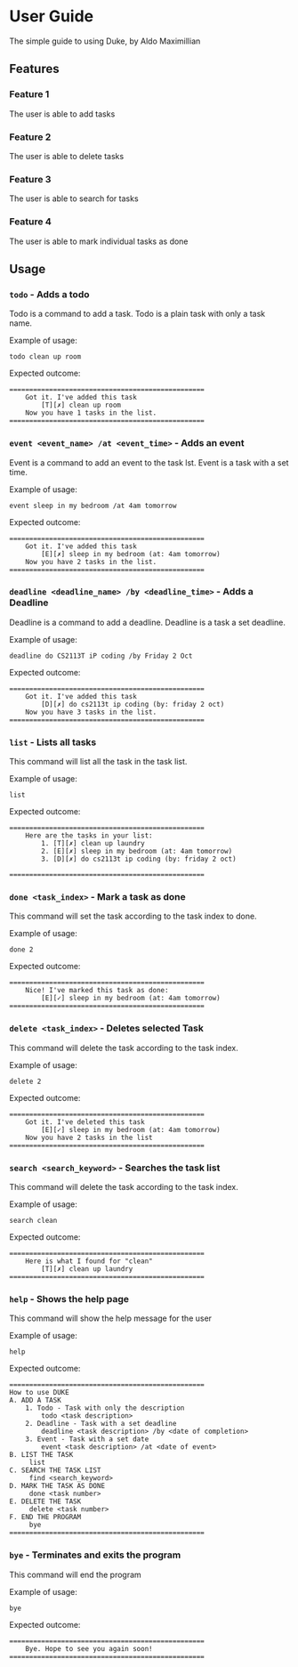 # User Guide
The simple guide to using Duke, by Aldo Maximillian

## Features 

### Feature 1 
The user is able to add tasks

### Feature 2 
The user is able to delete tasks

### Feature 3 
The user is able to search for tasks

### Feature 4 
The user is able to mark individual tasks as done


## Usage

### `todo` - Adds a todo

Todo is a command to add a task. Todo is a plain task with only a task name.

Example of usage: 

`todo clean up room`

Expected outcome:

```
=================================================
 	Got it. I've added this task
 		[T][✗] clean up room
 	Now you have 1 tasks in the list.
=================================================
```
### `event <event_name> /at <event_time>` - Adds an event

Event is a command to add an event to the task lst. Event is a task with a set time.

Example of usage: 

`event sleep in my bedroom /at 4am tomorrow`

Expected outcome:

```
=================================================
	Got it. I've added this task
		[E][✗] sleep in my bedroom (at: 4am tomorrow)
	Now you have 2 tasks in the list.
=================================================
```
### `deadline <deadline_name> /by <deadline_time>` - Adds a Deadline

Deadline is a command to add a deadline. Deadline is a task a set deadline.

Example of usage: 

`deadline do CS2113T iP coding /by Friday 2 Oct`

Expected outcome:

```
=================================================
	Got it. I've added this task
		[D][✗] do cs2113t ip coding (by: friday 2 oct)
	Now you have 3 tasks in the list.
=================================================
```
### `list` - Lists all tasks

This command will list all the task in the task list. 

Example of usage: 

`list`

Expected outcome:

```
=================================================
    Here are the tasks in your list:
        1. [T][✗] clean up laundry
        2. [E][✗] sleep in my bedroom (at: 4am tomorrow)
        3. [D][✗] do cs2113t ip coding (by: friday 2 oct)

=================================================
```
### `done <task_index>` - Mark a task as done

This command will set the task according to the task index to done.

Example of usage: 

`done 2`

Expected outcome:

```
=================================================
    Nice! I've marked this task as done: 
        [E][✓] sleep in my bedroom (at: 4am tomorrow)
=================================================
```
### `delete <task_index>` - Deletes selected Task

This command will delete the task according to the task index.

Example of usage: 

`delete 2`

Expected outcome:

```
=================================================
    Got it. I've deleted this task
        [E][✓] sleep in my bedroom (at: 4am tomorrow)
    Now you have 2 tasks in the list
=================================================
```
### `search <search_keyword>` - Searches the task list

This command will delete the task according to the task index.

Example of usage: 

`search clean`

Expected outcome:

```
=================================================
    Here is what I found for "clean"
        [T][✗] clean up laundry
=================================================
```
### `help` - Shows the help page

This command will show the help message for the user

Example of usage: 

`help`

Expected outcome:

```
=================================================
How to use DUKE
A. ADD A TASK
    1. Todo - Task with only the description
        todo <task description>
    2. Deadline - Task with a set deadline 
        deadline <task description> /by <date of completion>
    3. Event - Task with a set date
        event <task description> /at <date of event>
B. LIST THE TASK
     list
C. SEARCH THE TASK LIST
     find <search_keyword>
D. MARK THE TASK AS DONE
     done <task number>
E. DELETE THE TASK
     delete <task number>
F. END THE PROGRAM
     bye
=================================================
```
### `bye` - Terminates and exits the program

This command will end the program

Example of usage: 

`bye`

Expected outcome:

```
=================================================
	Bye. Hope to see you again soon!
=================================================
```


